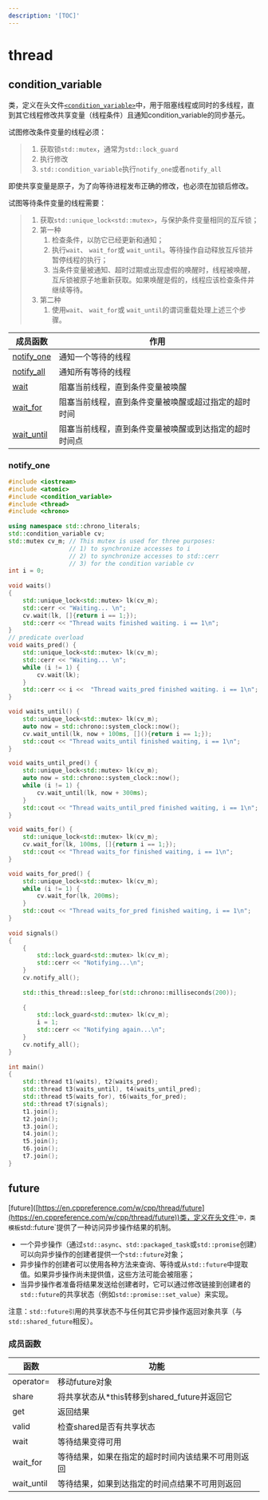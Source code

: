 ```yaml
---
description: '[TOC]'
---
```


# thread

## condition\_variable

类，定义在头文件[`<condition_variable>`](https://en.cppreference.com/w/cpp/header/condition\_variable)中，用于阻塞线程或同时的多线程，直到其它线程修改共享变量（线程条件）且通知condition\_variable的同步基元。

试图修改条件变量的线程必须：

> 1. 获取锁`std::mutex`，通常为`std::lock_guard`
> 2. 执行修改
> 3. `std::condition_variable`执行`notify_one`或者`notify_all`&#x20;

即使共享变量是原子，为了向等待进程发布正确的修改，也必须在加锁后修改。

试图等待条件变量的线程需要：

> 1. 获取`std::unique_lock<std::mutex>`，与保护条件变量相同的互斥锁；
> 2. 第一种
>    1. 检查条件，以防它已经更新和通知；
>    2. 执行`wait`、 `wait_for`或 `wait_until`。等待操作自动释放互斥锁并暂停线程的执行；
>    3. 当条件变量被通知、超时过期或出现虚假的唤醒时，线程被唤醒，互斥锁被原子地重新获取。如果唤醒是假的，线程应该检查条件并继续等待。
> 3. 第二种
>    1. 使用`wait`、 `wait_for`或 `wait_until`的谓词重载处理上述三个步骤。

| 成员函数                                                                                    | 作用                          |
| --------------------------------------------------------------------------------------- | --------------------------- |
| [notify\_one](https://en.cppreference.com/w/cpp/thread/condition\_variable/notify\_one) | 通知一个等待的线程                   |
| [notify\_all](https://en.cppreference.com/w/cpp/thread/condition\_variable/notify\_all) | 通知所有等待的线程                   |
| [wait](https://en.cppreference.com/w/cpp/thread/condition\_variable/wait)               | 阻塞当前线程，直到条件变量被唤醒            |
| [wait\_for](https://en.cppreference.com/w/cpp/thread/condition\_variable/wait\_for)     | 阻塞当前线程，直到条件变量被唤醒或超过指定的超时时间  |
| [wait\_until](https://en.cppreference.com/w/cpp/thread/condition\_variable/wait\_until) | 阻塞当前线程，直到条件变量被唤醒或到达指定的超时时间点 |

### notify\_one



```cpp
#include <iostream>
#include <atomic>
#include <condition_variable>
#include <thread>
#include <chrono>
 
using namespace std::chrono_literals;
std::condition_variable cv;
std::mutex cv_m; // This mutex is used for three purposes:
                 // 1) to synchronize accesses to i
                 // 2) to synchronize accesses to std::cerr
                 // 3) for the condition variable cv
int i = 0;
 
void waits()
{
    std::unique_lock<std::mutex> lk(cv_m);
    std::cerr << "Waiting... \n";
    cv.wait(lk, []{return i == 1;});
    std::cerr << "Thread waits finished waiting. i == 1\n";
}
// predicate overload
void waits_pred() {
    std::unique_lock<std::mutex> lk(cv_m);
    std::cerr << "Waiting... \n";
    while (i != 1) {
        cv.wait(lk);
    }
    std::cerr << i <<  "Thread waits_pred finished waiting. i == 1\n";
}

void waits_until() {
    std::unique_lock<std::mutex> lk(cv_m);
    auto now = std::chrono::system_clock::now();
    cv.wait_until(lk, now + 100ms, [](){return i == 1;});
    std::cout << "Thread waits_until finished waiting, i == 1\n";
}

void waits_until_pred() {
    std::unique_lock<std::mutex> lk(cv_m);
    auto now = std::chrono::system_clock::now();
    while (i != 1) {
        cv.wait_until(lk, now + 300ms);
    }
    std::cout << "Thread waits_until_pred finished waiting, i == 1\n";
}

void waits_for() {
    std::unique_lock<std::mutex> lk(cv_m);
    cv.wait_for(lk, 100ms, []{return i == 1;});
    std::cout << "Thread waits_for finished waiting, i == 1\n";
}

void waits_for_pred() {
    std::unique_lock<std::mutex> lk(cv_m);
    while (i != 1) {
        cv.wait_for(lk, 200ms);
    }
    std::cout << "Thread waits_for_pred finished waiting, i == 1\n";
}
 
void signals()
{
    {
        std::lock_guard<std::mutex> lk(cv_m);
        std::cerr << "Notifying...\n";
    }
    cv.notify_all();
 
    std::this_thread::sleep_for(std::chrono::milliseconds(200));
 
    {
        std::lock_guard<std::mutex> lk(cv_m);
        i = 1;
        std::cerr << "Notifying again...\n";
    }
    cv.notify_all();
}
 
int main()
{
    std::thread t1(waits), t2(waits_pred);
    std::thread t3(waits_until), t4(waits_until_pred);
    std::thread t5(waits_for), t6(waits_for_pred);
    std::thread t7(signals);
    t1.join(); 
    t2.join(); 
    t3.join();
    t4.join();
    t5.join();
    t6.join();
    t7.join();
}
```



## future



\[future]\([https://en.cppreference.com/w/cpp/thread/future](https://en.cppreference.com/w/cpp/thread/future))类，定义在头文件`<future>`中，类模板`std::future`提供了一种访问异步操作结果的机制。

* 一个异步操作（通过`std::async`、`std::packaged_task`或`std::promise`创建）可以向异步操作的创建者提供一个`std::future`对象；
* 异步操作的创建者可以使用各种方法来查询、等待或从`std::future`中提取值。如果异步操作尚未提供值，这些方法可能会被阻塞；
* 当异步操作者准备将结果发送给创建者时，它可以通过修改链接到创建者的`std::future`的共享状态（例如`std::promise::set_value`）来实现。

注意：`std::future引`用的共享状态不与任何其它异步操作返回对象共享（与`std::shared_future`相反）。

### 成员函数

| 函数          | 功能                                |
| ----------- | --------------------------------- |
| operator=   | 移动future对象                        |
| share       | 将共享状态从\*this转移到shared\_future并返回它 |
| get         | 返回结果                              |
| valid       | 检查shared是否有共享状态                   |
| wait        | 等待结果变得可用                          |
| wait\_for   | 等待结果，如果在指定的超时时间内该结果不可用则返回         |
| wait\_until | 等待结果，如果到达指定的时间点结果不可用则返回           |



